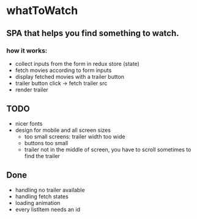 # whatToWatch 

## SPA that helps you find something to watch.

### how it works:

- collect inputs from the form in redux store (state)
- fetch movies according to form inputs
- display fetched movies with a trailer button
- trailer button click -> fetch trailer src
- render trailer 

## TODO

- nicer fonts
- design for mobile and all screen sizes
    - too small screens: trailer width too wide
    - buttons too small
    - trailer not in the middle of screen, you have to scroll sometimes to find the trailer


## Done

- handling no trailer available
- handling fetch states
- loading animation
- every listItem needs an id
